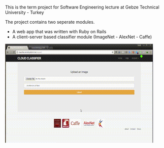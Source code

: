 This is the term project for Software Engineering lecture at Gebze Technical University - Turkey

The project contains two seperate modules.
- A web app that was written with Ruby on Rails
- A client-server based classifier module (ImageNet - AlexNet - Caffe)


![](run.gif)

